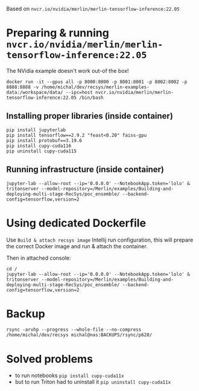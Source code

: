 Based on `nvcr.io/nvidia/merlin/merlin-tensorflow-inference:22.05`

# Preparing & running `nvcr.io/nvidia/merlin/merlin-tensorflow-inference:22.05`

The NVidia example doesn't work out-of the box!

```shell
docker run -it --gpus all -p 8000:8000 -p 8001:8001 -p 8002:8002 -p 8888:8888 -v /home/michal/dev/recsys/merlin-examples-data:/workspace/data/ --ipc=host nvcr.io/nvidia/merlin/merlin-tensorflow-inference:22.05 /bin/bash
```

## Installing proper libraries (inside container)

```shell
pip install jupyterlab
pip install tensorflow==2.9.2 "feast<0.20" faiss-gpu
pip install protobuf==3.19.6
pip install cupy-cuda116
pip uninstall cupy-cuda115
```

## Running infrastructure (inside container)

```shell
jupyter-lab --allow-root --ip='0.0.0.0' --NotebookApp.token='lolo' &
tritonserver --model-repository=/Merlin/examples/Building-and-deploying-multi-stage-RecSys/poc_ensemble/ --backend-config=tensorflow,version=2
```

# Using dedicated Dockerfile

Use `Build & attach recsys image` Intellij run configuration, this will prepare the correct Docker image and run & attach the container.

Then in attached console:

```shell
cd /
jupyter-lab --allow-root --ip='0.0.0.0' --NotebookApp.token='lolo' &
tritonserver --model-repository=/Merlin/examples/Building-and-deploying-multi-stage-RecSys/poc_ensemble/ --backend-config=tensorflow,version=2
```

# Backup

```shell
rsync -arvhp --progress --whole-file --no-compress /home/michal/dev/recsys michal@nas:BACKUPS/rsync/p620/
```

# Solved problems 

- to run notebooks `pip install cupy-cuda11x`
- but to run Triton had to uninstall it `pip uninstall cupy-cuda11x`


